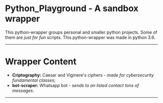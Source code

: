 # Python_Playground - A sandbox wrapper

This python-wrapper groups personal and smaller python projects. Some of them are _just for fun_ scripts. This python-wrapper was made in python 3.6.

---------------------------

# Wrapper Content

* __Criptography:__ Caesar and Viginere's ciphers - _made for cybersecurity fundamental classes_;
* __bot-scraper:__ Whatsapp bot - _sends to an listed contact tons of messages_.

---------------------------
